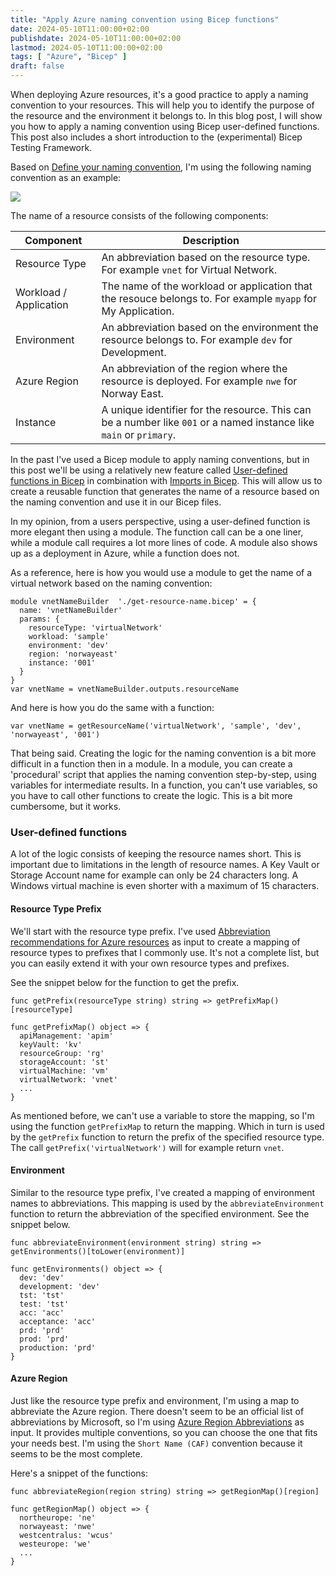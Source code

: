 ```yaml
---
title: "Apply Azure naming convention using Bicep functions"
date: 2024-05-10T11:00:00+02:00
publishdate: 2024-05-10T11:00:00+02:00
lastmod: 2024-05-10T11:00:00+02:00
tags: [ "Azure", "Bicep" ]
draft: false
---
```


When deploying Azure resources, it's a good practice to apply a naming convention to your resources. This will help you to identify the purpose of the resource and the environment it belongs to. In this blog post, I will show you how to apply a naming convention using Bicep user-defined functions. This post also includes a short introduction to the (experimental) Bicep Testing Framework.

Based on [Define your naming convention](https://learn.microsoft.com/en-us/azure/cloud-adoption-framework/ready/azure-best-practices/resource-naming), I'm using the following naming convention as an example:

![](../../../../../images/apply-azure-naming-convention-using-bicep-functions/naming-convention.png)

The name of a resource consists of the following components:

| Component | Description |
|-|-|
| Resource Type | An abbreviation based on the resource type. For example `vnet` for Virtual Network. |
| Workload / Application | The name of the workload or application that the resouce belongs to. For example `myapp` for My Application. |
| Environment | An abbreviation based on the environment the resource belongs to. For example `dev` for Development. |
| Azure Region | An abbreviation of the region where the resource is deployed. For example `nwe` for Norway East. |
| Instance | A unique identifier for the resource. This can be a number like `001` or a named instance like `main` or `primary`. |


In the past I've used a Bicep module to apply naming conventions, but in this post we'll be using a relatively new feature called [User-defined functions in Bicep](https://learn.microsoft.com/en-us/azure/azure-resource-manager/bicep/user-defined-functions) in combination with [Imports in Bicep](https://learn.microsoft.com/en-us/azure/azure-resource-manager/bicep/bicep-import). This will allow us to create a reusable function that generates the name of a resource based on the naming convention and use it in our Bicep files.

In my opinion, from a users perspective, using a user-defined function is more elegant then using a module. The function call can be a one liner, while a module call requires a lot more lines of code. A module also shows up as a deployment in Azure, while a function does not.

As a reference, here is how you would use a module to get the name of a virtual network based on the naming convention:

```bicep
module vnetNameBuilder  './get-resource-name.bicep' = {
  name: 'vnetNameBuilder'
  params: {
    resourceType: 'virtualNetwork'
    workload: 'sample'
    environment: 'dev'
    region: 'norwayeast'
    instance: '001'
  }
}
var vnetName = vnetNameBuilder.outputs.resourceName
```

And here is how you do the same with a function:

```bicep
var vnetName = getResourceName('virtualNetwork', 'sample', 'dev', 'norwayeast', '001')
```

That being said. Creating the logic for the naming convention is a bit more difficult in a function then in a module. In a module, you can create a 'procedural' script that applies the naming convention step-by-step, using variables for intermediate results. In a function, you can't use variables, so you have to call other functions to create the logic. This is a bit more cumbersome, but it works.

### User-defined functions

A lot of the logic consists of keeping the resource names short. This is important due to limitations in the length of resource names. A Key Vault or Storage Account name for example can only be 24 characters long. A Windows virtual machine is even shorter with a maximum of 15 characters.

#### Resource Type Prefix

We'll start with the resource type prefix. I've used [Abbreviation recommendations for Azure resources](https://learn.microsoft.com/en-us/azure/cloud-adoption-framework/ready/azure-best-practices/resource-abbreviations) as input to create a mapping of resource types to prefixes that I commonly use. It's not a complete list, but you can easily extend it with your own resource types and prefixes.

See the snippet below for the function to get the prefix.

```bicep
func getPrefix(resourceType string) string => getPrefixMap()[resourceType]

func getPrefixMap() object => {
  apiManagement: 'apim'
  keyVault: 'kv'
  resourceGroup: 'rg'
  storageAccount: 'st'
  virtualMachine: 'vm'
  virtualNetwork: 'vnet'
  ...
}
```

As mentioned before, we can't use a variable to store the mapping, so I'm using the function `getPrefixMap` to return the mapping. Which in turn is used by the `getPrefix` function to return the prefix of the specified resource type. The call `getPrefix('virtualNetwork')` will for example return `vnet`.

#### Environment

Similar to the resource type prefix, I've created a mapping of environment names to abbreviations. This mapping is used by the `abbreviateEnvironment` function to return the abbreviation of the specified environment. See the snippet below.

```bicep
func abbreviateEnvironment(environment string) string => getEnvironments()[toLower(environment)]

func getEnvironments() object => {
  dev: 'dev'
  development: 'dev'
  tst: 'tst'
  test: 'tst'
  acc: 'acc'
  acceptance: 'acc'
  prd: 'prd'
  prod: 'prd'
  production: 'prd'
}
```

#### Azure Region

Just like the resource type prefix and environment, I'm using a map to abbreviate the Azure region. There doesn't seem to be an official list of abbreviations by Microsoft, so I'm using [Azure Region Abbreviations](https://www.jlaundry.nz/2022/azure_region_abbreviations/) as input. It provides multiple conventions, so you can choose the one that fits your needs best. I'm using the `Short Name (CAF)` convention because it seems to be the most complete.

Here's a snippet of the functions:

```bicep
func abbreviateRegion(region string) string => getRegionMap()[region]

func getRegionMap() object => {
  northeurope: 'ne'
  norwayeast: 'nwe'
  westcentralus: 'wcus'
  westeurope: 'we'
  ...
}
```